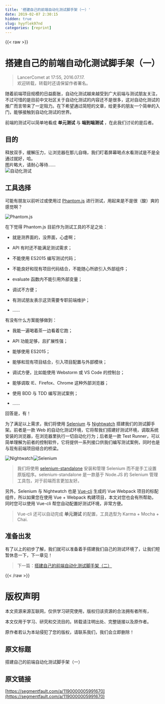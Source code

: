```yaml
---
title: '搭建自己的前端自动化测试脚手架（一）' 
date: 2019-02-07 2:30:15
hidden: true
slug: hyyflek97nd
categories: [reprint]
---
```


{{< raw >}}

                    
<h1 id="articleHeader0">搭建自己的前端自动化测试脚手架（一）</h1>
<blockquote><p>LancerComet at 17:55, 2016.07.17.<br>欢迎转载，转载时还请保留作者署名。</p></blockquote>
<p>随着前端项目规模的日益膨胀，自动化测试越来越受到广大前端与测试朋友关注，不过可惜的是目前中文社区关于自动化测试的内容还不是很多，这对自动化测试的推广而言带来了一定阻力。在下希望通过简短的文章，给更多的朋友一个简单的入门，能够接触到自动化测试的世界。</p>
<p>前端的测试可以简单地看成 <strong>单元测试</strong> 与 <strong>端到端测试</strong> ，在此我们讨论的是后者。</p>
<h2 id="articleHeader1">目的</h2>
<p>释放双手，缓解压力，让浏览器在那儿自嗨，我们盯着屏幕喝点水看测试是不是全通过就好，哈。<br>图片略大，请耐心等待……<br><span class="img-wrap"><img data-src="/img/remote/1460000006769113" src="https://static.alili.tech/img/remote/1460000006769113" alt="自动化测试" title="自动化测试" style="cursor: pointer; display: inline;"></span></p>
<h2 id="articleHeader2">工具选择</h2>
<p>可能有朋友以前听过或使用过 <a href="http://phantomjs.org/" rel="nofollow noreferrer" target="_blank">Phantom.js</a> 进行测试，用起来是不是很（酸）爽的感觉啊？</p>
<p><span class="img-wrap"><img data-src="/img/remote/1460000005991673" src="https://static.alili.tech/img/remote/1460000005991673" alt="Phantom.js" title="Phantom.js" style="cursor: pointer; display: inline;"></span></p>
<p>在下觉得 Phantom.js 目前作为测试工具的不足之处：</p>
<ul>
<li><p>就是测界面的，没界面，心虚啊；</p></li>
<li><p>API 有时还不能满足测试需求；</p></li>
<li><p>不能使用 ES2015 编写测试代码；</p></li>
<li><p>不能良好和现有项目代码结合，不能随心所欲引入外部组件；</p></li>
<li><p>evaluate 函数内不能引用外部变量；</p></li>
<li><p>调试不方便；</p></li>
<li><p>有测试朋友表示这货需要专职前端维护；</p></li>
<li><p>……</p></li>
</ul>
<p>有没有什么方案能够做到：</p>
<ul>
<li><p>我能一遍喝着茶一边看着它跑；</p></li>
<li><p>API 功能足够，且扩展性强；</p></li>
<li><p>能够使用 ES2015；</p></li>
<li><p>能够和现有项目结合，引入项目配置与外部模块；</p></li>
<li><p>调试方便，比如能使用 Webstorm 或 VS Code 的控制台；</p></li>
<li><p>能够调取 IE、Firefox、Chrome 这种外部浏览器；</p></li>
<li><p>使用 BDD 与 TDD 编写测试案例；</p></li>
<li><p>……</p></li>
</ul>
<p>回答是，有！</p>
<p>为了满足以上需求，我们将使用 <a href="http://docs.seleniumhq.org/%20" rel="nofollow noreferrer" target="_blank">Selenium</a> 与 <a href="https://github.com/nightwatchjs/nightwatch%20" rel="nofollow noreferrer" target="_blank">Nightwatch</a> 搭建我们的测试脚手架。前者是一款 Web 的自动化测试环境，它将帮我们搭建好测试环境，调取系统安装的浏览器，在浏览器里执行一切自动化行为；后者是一款 Test Runner，可以简单理解为前者的控制软件，它将提供一系列接口供我们编写测试案例，同时也是与现有前端项目结合的桥梁。</p>
<p><span class="img-wrap"><img data-src="/img/remote/1460000005991676" src="https://static.alili.tech/img/remote/1460000005991676" alt="Nightwatch" title="Nightwatch" style="cursor: pointer; display: inline;"></span><span class="img-wrap"><img data-src="/img/remote/1460000005991678" src="https://static.alili.tech/img/remote/1460000005991678" alt="Selenium" title="Selenium" style="cursor: pointer; display: inline;"></span></p>
<blockquote><p>我们将使用 <a href="https://github.com/vvo/selenium-standalone%20" rel="nofollow noreferrer" target="_blank">selenium-standalone</a> 安装和管理 Selenium 而不是手工设置原版程序。selenium-standalone 是一款基于 Node.JS 的 Selenium 管理工具包，对于前端而言更加友好。</p></blockquote>
<p>另外，Selenium 与 Nightwatch 也是 <a href="https://github.com/vuejs/vue-cli" rel="nofollow noreferrer" target="_blank">Vue-cli</a> 生成的 Vue Webpack 项目的标配组件，所以如果您在使用 Vue + Webpack 构建项目，本文对您也会有所帮助，同时您可以使用 Vue-cli 帮您自动配置好测试环境，非常方便。</p>
<blockquote><p>Vue-cli 还可以自动完成 <strong>单元测试</strong> 的配置，工具选型为 Karma + Mocha + Chai.</p></blockquote>
<h2 id="articleHeader3">准备出发</h2>
<p>有了以上的初步了解，我们就可以准备着手搭建我们自己的测试环境了，让我们短暂休息一下，下一章见！</p>
<blockquote><p>下一篇：<a href="https://segmentfault.com/a/1190000006001008">搭建自己的前端自动化测试脚手架（二）</a></p></blockquote>

                
{{< /raw >}}

# 版权声明
本文资源来源互联网，仅供学习研究使用，版权归该资源的合法拥有者所有，

本文仅用于学习、研究和交流目的。转载请注明出处、完整链接以及原作者。

原作者若认为本站侵犯了您的版权，请联系我们，我们会立即删除！

## 原文标题
搭建自己的前端自动化测试脚手架（一）

## 原文链接
[https://segmentfault.com/a/1190000005991670](https://segmentfault.com/a/1190000005991670)

